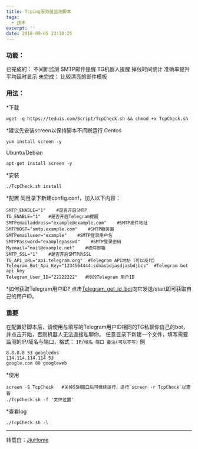 ```yaml
---
title: Tcping服务器监测脚本
tags:
  - 技术
excerpt: ''
date: 2018-09-05 23:10:25
---
```


### 功能：

已完成的： 不间断监测 SMTP邮件提醒 TG机器人提醒 掉线时间统计 准确率提升 平均延时显示 未完成： 比较漂亮的邮件模板

### 用法：

\*下载

    wget -q https://teduis.com/Script/TcpCheck.sh && chmod +x TcpCheck.sh
    

\*建议先安装screen以保持脚本不间断运行 Centos

    yum install screen -y
    

Ubuntu/Debian

    apt-get install screen -y
    

\*安装

    ./TcpCheck.sh install
    

\*配置 同目录下新建config.conf，加入以下内容：

    SMTP_ENABLE="1"    #是否开启SMTP
    TG_ENABLE="1"   #是否开启Telegram提醒
    SMTPemailaddress="example@example.com"    #SMTP发件地址
    SMTPHOST="smtp.example.com"    #SMTP服务器
    SMTPemailuser="example"    #SMTP登录用户名
    SMTPPassword="examplepasswd"    #SMTP登录密码
    Myemail="mail@example.net"    #收件邮箱
    SMTP_SSL="1"    #是否开启SMTP的SSL
    TG_API_URL="api.telegram.org"  #Telegram API地址（可以反代）
    Telegram_Bot_Api_Key="1234564444:sdnasbdjasdjasbdjbcs"  #Telegram bot api key
    Telegram_User_ID="22222222"   #你的Telegram 用户ID
    

\*如何获取Telegram用户ID? 点击[Telegram\_get\_id\_bot](https://t.me/get_id_bot "Telegram_get_id_bot")向它发送/start即可获取自己的用户ID。

### 重要

在配置好脚本后，请使用与填写的Telegram用户ID相同的TG私聊你自己的bot，并点击开始，否则机器人无法直接私聊你。 任意目录下新建一个文件，填写需要监测的IP/域名与端口，格式： `IP/域名 端口 备注(可以不写)` 例

    8.8.8.8 53 googledns
    114.114.114.114 53
    google.com 80 googleweb
    

\*使用

    screen -S TcpCheck   #关掉SSH窗口后可继续运行，运行`screen -r TcpCheck`以查看
    ./TcpCheck.sh -f '文件位置'
    

\*查看log

    ./TcpCheck.sh -l
    

* * *

转载自：[JiuHome](https://teduis.com/archives/tcpingmonitor.html "JiuHome")